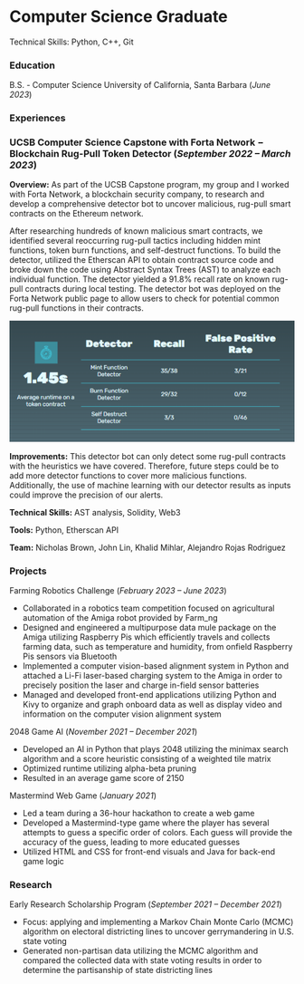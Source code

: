 # Computer Science Graduate

Technical Skills: Python, C++, Git

### Education
B.S. - Computer Science University of California, Santa Barbara (_June 2023_)


### Experiences
### UCSB Computer Science Capstone with Forta Network − Blockchain Rug-Pull Token Detector (_September 2022 – March 2023_)

**Overview:** As part of the UCSB Capstone program, my group and I worked with Forta Network, a blockchain security company, to research and develop a comprehensive detector bot to uncover malicious, rug-pull smart contracts on the Ethereum network.

After researching hundreds of known malicious smart contracts, we identified several reoccurring rug-pull tactics including hidden mint functions, token burn functions, and self-destruct functions. To build the detector, utilized the Etherscan API to obtain contract source code and broke down the code using Abstract Syntax Trees (AST) to analyze each individual function. The detector yielded a 91.8% recall rate on known rug-pull contracts during local testing. The detector bot was deployed on the Forta Network public page to allow users to check for potential common rug-pull functions in their contracts.

![Detector Bot Stats](/assets/img/detector_stats.png)

**Improvements:** This detector bot can only detect some rug-pull contracts with the heuristics we have covered. Therefore, future steps could be to add more detector functions to cover more malicious functions. Additionally, the use of machine learning with our detector results as inputs could improve the precision of our alerts.

**Technical Skills:** AST analysis, Solidity, Web3

**Tools:** Python, Etherscan API

**Team:** Nicholas Brown, John Lin, Khalid Mihlar, Alejandro Rojas Rodriguez

### Projects
Farming Robotics Challenge (_February 2023 – June 2023_)
- Collaborated in a robotics team competition focused on agricultural automation of the Amiga robot provided by Farm_ng
- Designed and engineered a multipurpose data mule package on the Amiga utilizing Raspberry Pis which efficiently travels and collects farming data, such as temperature and humidity, from onfield Raspberry Pis sensors via Bluetooth
- Implemented a computer vision-based alignment system in Python and attached a Li-Fi laser-based charging system to the Amiga in order to precisely position the laser and charge in-field sensor batteries
- Managed and developed front-end applications utilizing Python and Kivy to organize and graph onboard data as well as display video and information on the computer vision alignment system

2048 Game AI (_November 2021 – December 2021_)
- Developed an AI in Python that plays 2048 utilizing the minimax search algorithm and a score heuristic consisting of a weighted tile matrix
- Optimized runtime utilizing alpha-beta pruning
- Resulted in an average game score of 2150

Mastermind Web Game (_January 2021_)
- Led a team during a 36-hour hackathon to create a web game
- Developed a Mastermind-type game where the player has several attempts to guess a specific order of colors. Each guess will provide the accuracy of the guess, leading to more educated guesses
- Utilized HTML and CSS for front-end visuals and Java for back-end game logic


### Research
Early Research Scholarship Program (_September 2021 – December 2021_)
- Focus: applying and implementing a Markov Chain Monte Carlo (MCMC) algorithm on electoral districting lines to uncover gerrymandering in U.S. state voting
- Generated non-partisan data utilizing the MCMC algorithm and compared the collected data with state voting results in order to determine the partisanship of state districting lines
